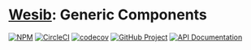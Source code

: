 [Wesib]: Generic Components
==========================

[![NPM][npm-image]][npm-url]
[![CircleCI][ci-image]][ci-url]
[![codecov][codecov-image]][codecov-url]
[![GitHub Project][github-image]][github-url]
[![API Documentation][api-docs-image]][api-docs-url]

[Wesib]: https://github.com/wesib/wesib
[npm-image]: https://img.shields.io/npm/v/@wesib/generic.svg?logo=npm
[npm-url]: https://www.npmjs.com/package/@wesib/generic
[ci-image]: https://img.shields.io/circleci/build/github/wesib/generic?logo=circleci
[ci-url]: https://circleci.com/gh/wesib/generic
[codecov-image]: https://codecov.io/gh/wesib/generic/branch/master/graph/badge.svg
[codecov-url]: https://codecov.io/gh/wesib/generic
[github-image]: https://img.shields.io/static/v1?logo=github&label=GitHub&message=project&color=informational
[github-url]: https://github.com/wesib/generic
[api-docs-image]: https://img.shields.io/static/v1?logo=typescript&label=API&message=docs&color=informational
[api-docs-url]: https://wesib.github.io/generic/ 
